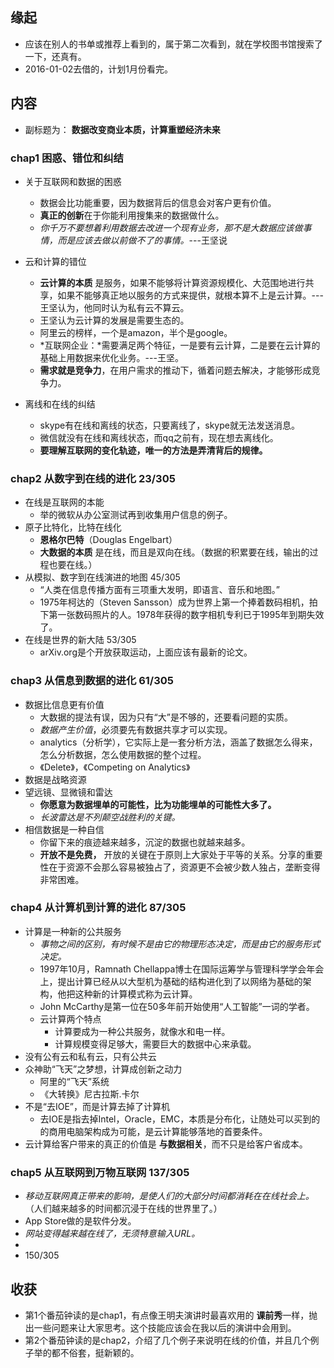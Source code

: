 ##  缘起
+ 应该在别人的书单或推荐上看到的，属于第二次看到，就在学校图书馆搜索了一下，还真有。
+ 2016-01-02去借的，计划1月份看完。

##  内容
+ 副标题为： **数据改变商业本质，计算重塑经济未来**  

### chap1 困惑、错位和纠结
+ 关于互联网和数据的困惑
	+ 数据会比功能重要，因为数据背后的信息会对客户更有价值。
	+ **真正的创新**在于你能利用搜集来的数据做什么。
	+ *你千万不要想着利用数据去改进一个现有业务，那不是大数据应该做事情，而是应该去做以前做不了的事情。*---王坚说

+ 云和计算的错位
	+ **云计算的本质** 是服务，如果不能够将计算资源规模化、大范围地进行共享，如果不能够真正地以服务的方式来提供，就根本算不上是云计算。---王坚认为，他同时认为私有云不算云。
	+ 王坚认为云计算的发展是需要生态的。
	+ 阿里云的榜样，一个是amazon，半个是google。
	+ *互联网企业：*需要满足两个特征，一是要有云计算，二是要在云计算的基础上用数据来优化业务。---王坚。
	+ **需求就是竞争力**，在用户需求的推动下，循着问题去解决，才能够形成竞争力。

+ 离线和在线的纠结
	+ skype有在线和离线的状态，只要离线了，skype就无法发送消息。
	+ 微信就没有在线和离线状态，而qq之前有，现在想去离线化。
	+ **要理解互联网的变化轨迹，唯一的方法是弄清背后的规律。**

###  chap2 从数字到在线的进化  23/305
+ 在线是互联网的本能
	+ 举的微软从办公室测试再到收集用户信息的例子。
+ 原子比特化，比特在线化
	+ **恩格尔巴特**（Douglas Engelbart）
	+ **大数据的本质** 是在线，而且是双向在线。（数据的积累要在线，输出的过程也要在线。）
+ 从模拟、数字到在线演进的地图 45/305
	+ “人类在信息传播方面有三项重大发明，即语言、音乐和地图。”
	+ 1975年柯达的（Steven Sansson）成为世界上第一个捧着数码相机，拍下第一张数码照片的人。1978年获得的数字相机专利已于1995年到期失效了。
+ 在线是世界的新大陆 53/305
	+ arXiv.org是个开放获取运动，上面应该有最新的论文。

###  chap3 从信息到数据的进化 61/305
+ 数据比信息更有价值
	+ 大数据的提法有误，因为只有“大”是不够的，还要看问题的实质。
	+ *数据产生价值*，必须要先有数据共享才可以实现。
	+ analytics（分析学），它实际上是一套分析方法，涵盖了数据怎么得来，怎么分析数据，怎么使用数据的整个过程。
	+ 《Delete》，《Competing on Analytics》
+ 数据是战略资源
+ 望远镜、显微镜和雷达
	+ **你愿意为数据埋单的可能性，比为功能埋单的可能性大多了。**
	+ *长波雷达是不列颠空战胜利的关键。*
+ 相信数据是一种自信
	+ 你留下来的痕迹越来越多，沉淀的数据也就越来越多。
	+ **开放不是免费，** 开放的关键在于原则上大家处于平等的关系。分享的重要性在于资源不会那么容易被独占了，资源更不会被少数人独占，垄断变得非常困难。

###  chap4 从计算机到计算的进化 87/305
+ 计算是一种新的公共服务
	+ *事物之间的区别，有时候不是由它的物理形态决定，而是由它的服务形式决定。*
	+ 1997年10月，Ramnath Chellappa博士在国际运筹学与管理科学学会年会上，提出计算已经从以大型机为基础的结构进化到了以网络为基础的架构，他把这种新的计算模式称为云计算。
	+ John McCarthy是第一位在50多年前开始使用“人工智能”一词的学者。
	+ 云计算两个特点
		+ 计算要成为一种公共服务，就像水和电一样。
		+ 计算规模变得足够大，需要巨大的数据中心来承载。
+ 没有公有云和私有云，只有公共云
+ 众神助“飞天”之梦想，计算成创新之动力
	+ 阿里的“飞天”系统
	+ 《大转换》尼古拉斯.卡尔
+ 不是“去IOE”，而是计算去掉了计算机
	+ 去IOE是指去掉Intel，Oracle，EMC，本质是分布化，让随处可以买到的的商用电脑架构成为可能，是云计算能够落地的首要条件。
+ 云计算给客户带来的真正的价值是 **与数据相关**，而不只是给客户省成本。

###  chap5 从互联网到万物互联网  137/305
+ *移动互联网真正带来的影响，是使人们的大部分时间都消耗在在线社会上。*（人们越来越多的时间都沉浸于在线的世界里了。）
+ App Store做的是软件分发。
+ *网站变得越来越在线了，无须特意输入URL。*
+ 
+ 150/305


##  收获
+ 第1个番茄钟读的是chap1，有点像王明夫演讲时最喜欢用的 **课前秀**一样，抛出一些问题来让大家思考。这个技能应该会在我以后的演讲中会用到。
+ 第2个番茄钟读的是chap2，介绍了几个例子来说明在线的价值，并且几个例子举的都不俗套，挺新颖的。
